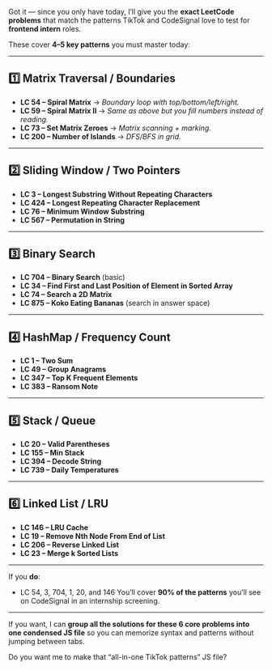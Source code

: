 Got it — since you only have today, I’ll give you the **exact LeetCode problems** that match the patterns TikTok and CodeSignal love to test for **frontend intern** roles.

These cover **4–5 key patterns** you must master today:

---

## **1️⃣ Matrix Traversal / Boundaries**

- **LC 54 – Spiral Matrix** → _Boundary loop with top/bottom/left/right._
- **LC 59 – Spiral Matrix II** → _Same as above but you fill numbers instead of reading._
- **LC 73 – Set Matrix Zeroes** → _Matrix scanning + marking._
- **LC 200 – Number of Islands** → _DFS/BFS in grid._

---

## **2️⃣ Sliding Window / Two Pointers**

- **LC 3 – Longest Substring Without Repeating Characters**
- **LC 424 – Longest Repeating Character Replacement**
- **LC 76 – Minimum Window Substring**
- **LC 567 – Permutation in String**

---

## **3️⃣ Binary Search**

- **LC 704 – Binary Search** (basic)
- **LC 34 – Find First and Last Position of Element in Sorted Array**
- **LC 74 – Search a 2D Matrix**
- **LC 875 – Koko Eating Bananas** (search in answer space)

---

## **4️⃣ HashMap / Frequency Count**

- **LC 1 – Two Sum**
- **LC 49 – Group Anagrams**
- **LC 347 – Top K Frequent Elements**
- **LC 383 – Ransom Note**

---

## **5️⃣ Stack / Queue**

- **LC 20 – Valid Parentheses**
- **LC 155 – Min Stack**
- **LC 394 – Decode String**
- **LC 739 – Daily Temperatures**

---

## **6️⃣ Linked List / LRU**

- **LC 146 – LRU Cache**
- **LC 19 – Remove Nth Node From End of List**
- **LC 206 – Reverse Linked List**
- **LC 23 – Merge k Sorted Lists**

---

If you **do**:

- LC 54, 3, 704, 1, 20, and 146
  You’ll cover **90% of the patterns** you’ll see on CodeSignal in an internship screening.

---

If you want, I can **group all the solutions for these 6 core problems into one condensed JS file** so you can memorize syntax and patterns without jumping between tabs.

Do you want me to make that “all-in-one TikTok patterns” JS file?
